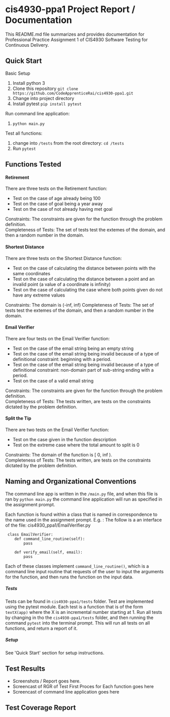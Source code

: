 # cis4930-ppa1 Project Report / Documentation 
This README.md file summarizes and provides documentation for 
Professional Practice Assignment 1 of CIS4930 Software Testing for Continuous Delivery. 

## Quick Start
Basic Setup 
1. Install python 3
2. Clone this repository `git clone https://github.com/CodeApprenticeRai/cis4930-ppa1.git`
3. Change into project directory 
4. Install pytest `pip install pytest`

Run command line application:   
1. `python main.py`  

Test all functions:  
1. change into `/tests` from the root directory: `cd /tests`
2. Run `pytest`

## Functions Tested

#### Retirement  
There are three tests on the Retirement function: 
* Test on the case of age already being 100  
* Test on the case of goal being a year away
* Test on the case of not already having met goal

Constraints: The constraints are given for the function through the 
problem definition.  
Completeness of Tests: The set of tests test the extemes of the domain,
and then a random number in the domain.   


#### Shortest Distance  
There are three tests on the Shortest Distance function: 
* Test on the case of calculating the distance between points with the same coordinates
* Test on the case of calculating the distance between a point and an invalid point (a value of a coordinate is infinity)
* Test on the case of calculating the case where both points given do not have any extreme values

Constraints: The domain is (-inf, inf)
Completeness of Tests: The set of tests test the extemes of the domain,
and then a random number in the domain.   

#### Email Verifier
There are four tests on the Email Verifier function: 
* Test on the case of the email string being an empty string
* Test on the case of the email string being invalid because of a type of definitional constraint: beginning with a period.
* Test on the case of the email string being invalid because of a type of definitional constraint: non-domain part of sub-string ending with a period.
* Test on the case of a valid email string

Constraints: The constraints are given for the function through the 
problem definition.  
Completeness of Tests: The tests written, are tests on the constraints dictated by the problem definition.

#### Split the Tip
There are two tests on the Email Verifier function: 
* Test on the case given in the function description 
* Test on the extreme case where the total amount to split is 0


Constraints: The domain of the function is  [ 0, inf ).  
Completeness of Tests: The tests written, are tests on the constraints dictated by the problem definition.


## Naming and Organizational Conventions  
The command line app is written in the `/main.py` file,
and when this file is ran by ```python main.py``` the command line application will run as
specified in the assignment prompt.  

Each function is found within a class that is named in correspondence to the name used in the assignment
prompt. E.g. :
The follow is a an interface of the file: cis4930_ppa1/EmailVerifier.py

```
 class EmailVerifier:
    def command_line_routine(self): 
        pass 
        
    def verify_email(self, email):
        pass
```

Each of these classes implement `command_line_routine()`, which is a command line input routine that
 requests of the user to input the arguments for the function, and then runs the function on the input data. 

##### Tests  
Tests can be found in `cis4930-ppa1/tests` folder. Test are implemented using the pytest module. Each test is a function that is of the form `textX(app)`
where the X is an incremental number starting at 1. Run all tests by changing in tho the `cis4930-ppa1/tests` folder,
and then running the command `pytest` into the terminal prompt. This will run all tests on all functions,
and return a report of it.

##### Setup
See 'Quick Start' section for setup instructions. 

## Test Results
   * Screenshots / Report goes here.
   * Screencast of RGR of Test First Proces for Each function goes here
   * Screencast of command line application goes here 
## Test Coverage Report

